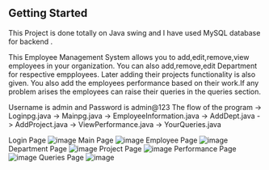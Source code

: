 ## Getting Started

This Project is done totally on Java swing and I have used MySQL database for backend .

This Employee Management System allows you to add,edit,remove,view employees in your organization.
You can also add,remove,edit Department for respective empployees. Later adding their projects functionality is also given.
You also add the employees performance based on their work.If any problem arises the employees can raise their queries in 
the queries section.  

Username is admin and Password is admin@123
The flow of the program ->
Loginpg.java -> Mainpg.java -> EmployeeInformation.java
                            -> AddDept.java
                            -> AddProject.java
                            -> ViewPerformance.java
                            -> YourQueries.java
                            
Login Page
![image](https://user-images.githubusercontent.com/92873522/221795569-84850305-4d18-420d-be8b-b2daca11745e.png)
Main Page
![image](https://user-images.githubusercontent.com/92873522/221795655-d51dbc1c-4ba7-4393-91ec-1e8868207eb4.png)
Employee Page
![image](https://user-images.githubusercontent.com/92873522/221795712-51d7fb53-493a-4971-973e-e8a66d5988a7.png)
Department Page
![image](https://user-images.githubusercontent.com/92873522/221795764-7562c52f-6015-4c81-8eb7-15e9e8db63e4.png)
Project Page
![image](https://user-images.githubusercontent.com/92873522/221796087-12c85abd-09c6-4cc3-bb1e-2b928f19d923.png)
Performance Page
![image](https://user-images.githubusercontent.com/92873522/221797358-1107dd68-f21a-46f7-86a6-23dc18371937.png)
Queries Page
![image](https://user-images.githubusercontent.com/92873522/221797540-c8d09e91-8dc3-414f-b293-6988c99f6f77.png)
